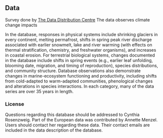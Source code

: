 
## Data

Survey done by [The Data Distribution Centre](http://sedac.ipcc-data.org/ddc/observed/index.html) The data observes climate change impacts

In the database, responses in physical systems include shrinking glaciers in every continent, melting permafrost, shifts in spring peak river discharge associated with earlier snowmelt, lake and river warming (with effects on thermal stratification, chemistry, and freshwater organisms), and increases in coastal erosion. For terrestrial biological systems, changes documented in the database include shifts in spring events (e.g., earlier leaf unfolding, blooming date, migration, and timing of reproduction), species distributions, and community structure. Database observations also demonstrate changes in marine-ecosystem functioning and productivity, including shifts from cold-adapted to warm-adapted communities, phenological changes and alterations in species interactions. In each category, many of the data series are over 35 years in length.

### License
Questions regarding this database should be addressed to Cynthia Rosenzweig. Part of the European data was contributed by Annette Menzel. Users should contact her regarding these data. Their contact emails are included in the data description of the database.

